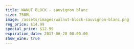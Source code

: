 ```yaml
---
title: WANUT BLOCK - sauvignon blanc
size: 750ML
image: /assets/images/walnut-block-sauvignon-blanc.png
reg_price: $14.99
special_price: $12.99
expiration_date: 2017-06-28 00:00:00
show_wine: true
---
```



